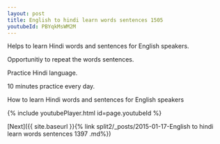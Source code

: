 ```yaml
---
layout: post
title: English to hindi learn words sentences 1505 
youtubeId: PBYqkMsWM2M
---
```

 
 
Helps to learn Hindi words and sentences for English speakers.

Opportunitiy to repeat the words sentences. 

Practice Hindi language. 
 
10 minutes practice every day. 
 
How to learn Hindi words and sentences for English speakers 
 
{% include youtubePlayer.html id=page.youtubeId %}
 
 
[Next]({{ site.baseurl }}{% link  split2/_posts/2015-01-17-English to hindi learn words sentences 1397 .md%})
 
